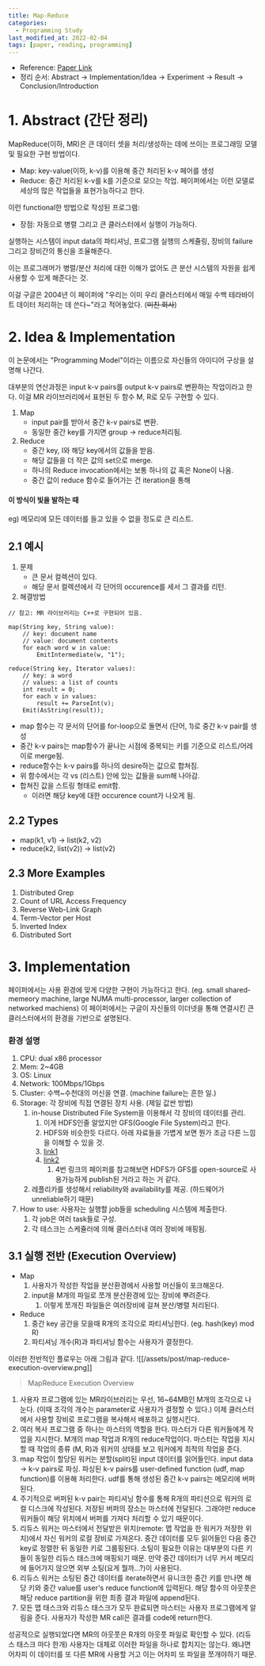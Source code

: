 ```yaml
---
title: Map-Reduce 
categories:
  - Programming Study
last_modified_at: 2022-02-04
tags: [paper, reading, programming]
---
```


* Reference: [Paper Link](https://static.googleusercontent.com/media/research.google.com/en//archive/mapreduce-osdi04.pdf)
* 정리 순서: Abstract → Implementation/Idea → Experiment → Result → Conclusion/Introduction

# 1. Abstract (간단 정리)
MapReduce(이하, MR)은 큰 데이터 셋을 처리/생성하는 데에 쓰이는 프로그래밍 모델 및 필요한 구현 방법이다.
* Map: key-value(이하, k-v)를 이용해 중간 처리된 k-v 페어를 생성
* Reduce: 중간 처리된 k-v를 k를 기준으로 모으는 작업.
페이퍼에서는 이런 모델로 세상의 많은 작업들을 표현가능하다고 한다.

이런 functional한 방법으로 작성된 프로그램:
* 장점: 자동으로 병렬 그리고 큰 클러스터에서 실행이 가능하다.

실행하는 시스템이 input data의 파티셔닝, 프로그램 실행의 스케쥴링, 장비의 failure 그리고 장비간의 통신을 조율해준다.

이는 프로그래머가 병렬/분산 처리에 대한 이해가 없어도 큰 분산 시스템의 자원을 쉽게 사용할 수 있게 해준다는 것.

이걸 구글은 2004년 이 페이퍼에 "우리는 이미 우리 클러스터에서 매일 수백 테라바이트 데이터 처리하는 데 쓴다~"라고 적어놓았다. (~~미친 회사~~)

# 2. Idea & Implementation
이 논문에서는 "Programming Model"이라는 이름으로 자신들의 아이디어 구상을 설명해 나간다.

대부분의 연산과정은 input k-v pairs를 output k-v pairs로 변환하는 작업이라고 한다.
이걸 MR 라이브러리에서 표현된 두 함수 M, R로 모두 구현할 수 있다.

1. Map
	* input pair를 받아서 중간 k-v pairs로 변환.
	* 동일한 중간 key를 가지면 group → reduce처리됨.
2. Reduce
	* 중간 key, I와 해당 key에서의 값들을 받음.
	* 해당 값들을 더 작은 값의 set으로 merge.
	* 하나의 Reduce invocation에서는 보통 하나의 값 혹은 None이 나옴.
	* 중간 값이 reduce 함수로 들어가는 건 iteration을 통해

#### 이 방식이 빛을 발하는 때
eg) 메모리에 모든 데이터를 들고 있을 수 없을 정도로 큰 리스트.

## 2.1 예시
1. 문제
	* 큰 문서 컬렉션이 있다.
	* 해당 문서 컬렉션에서 각 단어의 occurence를 세서 그 결과를 리턴.
2. 해결방법	
~~~Pseudo
// 참고: MR 라이브러리는 C++로 구현되어 있음.

map(String key, String value):
	// key: document name
	// value: document contents
	for each word w in value:
		EmitIntermediate(w, "1");

reduce(String key, Iterator values):
	// key: a word
	// values: a list of counts
	int result = 0;
	for each v in values:
		result += ParseInt(v);
	Emit(AsString(result));
~~~

* map 함수는 각 문서의 단어를 for-loop으로 돌면서 (단어, 1)로 중간 k-v pair를 생성
* 중간 k-v pairs는 map함수가 끝나는 시점에 중복되는 키를 기준으로 리스트/어레이로 merge됨.
* reduce함수는 k-v pairs를 하나의 desire하는 값으로 합쳐짐.
* 위 함수에서는 각 vs (리스트) 안에 있는 값들을 sum해 나아감.
* 합쳐진 값을 스트링 형태로 emit함.
	* 이러면 해당 key에 대한 occurence count가 나오게 됨.

## 2.2 Types
* map(k1, v1) → list(k2, v2)
* reduce(k2, list(v2)) → list(v2)

## 2.3 More Examples
1. Distributed Grep
2. Count of URL Access Frequency
3. Reverse Web-Link Graph
4. Term-Vector per Host
5. Inverted Index
6. Distributed Sort

# 3. Implementation
페이퍼에서는 사용 환경에 맞게 다양한 구현이 가능하다고 한다. 
(eg. small shared-memeory machine, large NUMA multi-processor, larger collection of networked machiens)
이 페이퍼에서는 구글이 자신들의 이더넷을 통해 연결시킨 큰 클러스터에서의 환경을 기반으로 설명된다.

### 환경 설명
1. CPU: dual x86 processor
2. Mem: 2~4GB
3. OS: Linux
4. Network: 100Mbps/1Gbps 
5. Cluster: 수백~수천대의 머신을 연결. (machine failure는 흔한 일.)
6. Storage: 각 장비에 직접 연결된 장치 사용. (제일 값싼 방법)
	1. in-house Distributed File System을 이용해서 각 장비의 데이터를 관리.
		1. 이게 HDFS인줄 알았지만 GFS(Google File System)라고 한다. 
		2. HDFS와 비슷한듯 다르다. 아래 자료들을 가볍게 보면 뭔가 조금 다른 느낌을 이해할 수 있을 것.
		3. [link1](https://www.slideshare.net/Hariharanganesan3/gfs-hdfs-introduction)
		4. [link2](https://citeseerx.ist.psu.edu/viewdoc/download?doi=10.1.1.454.4159&rep=rep1&type=pdf#:~:text=Inspired%20by%20GFS%2C%20the%20open,on%20multiple%20geo%2Ddiverse%20nodes)
			1. 4번 링크의 페이퍼를 참고해보면 HDFS가 GFS를 open-source로 사용가능하게 publish된 거라고 하는 거 같다.
	2. 레플리카를 생성해서 reliability와 availability를 제공. (하드웨어가 unreliable하기 때문)
7. How to use: 사용자는 실행할 job들을 scheduling 시스템에 제출한다.
	1. 각 job은 여러 task들로 구성.
	2. 각 테스크는 스케쥴러에 의해 클러스터내 여러 장비에 매핑됨.


## 3.1 실행 전반 (Execution Overview)

* Map
	1. 사용자가 작성한 작업을 분산환경에서 사용할 머신들이 포크해온다.
	2. input을 M개의 파일로 쪼개 분산환경에 있는 장비에 뿌려준다. 
		1. 이렇게 쪼개진 파일들은 여러장비에 걸쳐 분산/병렬 처리된다.
* Reduce
	1. 중간 key 공간을 모을때 R개의 조각으로 파티셔닝한다. (eg. hash(key) mod R)
	2. 파티셔닝 개수(R)과 파티셔닝 함수는 사용자가 결정한다.

이러한 전반적인 플로우는 아래 그림과 같다.
![[/assets/post/map-reduce-execution-overview.png]]
> MapReduce Execution Overview

1. 사용자 프로그램에 있는 MR라이브러리는 우선, 16~64MB인 M개의 조각으로 나눈다. (이때 조각의 개수는 parameter로 사용자가 결정할 수 있다.) 이제 클러스터에서 사용할 장비로 프로그램을 복사해서 배포하고 실행시킨다.
2. 여러 복사 프로그램 중 하나는 마스터의 역할을 한다. 마스터가 다른 워커들에게 작업을 지시한다. M개의 map 작업과 R개의 reduce작업이다. 마스터는 작업을 지시할 때 작업의 종류 (M, R)과 워커의 상태를 보고  워커에게 최적의 작업을 준다.
3. map 작업이 할당된 워커는 분할(split)된 input 데이터를 읽어들인다. input data → k-v pairs로 파싱. 파싱된 k-v pairs를 user-defined function (udf, map function)를 이용해 처리한다. udf를 통해 생성된 중간 k-v pairs는 메모리에 버퍼된다.
4. 주기적으로 버퍼된 k-v pair는 파티셔닝 함수를 통해 R개의 파티션으로 워커의 로컬 디스크에 작성된다. 저장된 버퍼의 장소는 마스터에 전달된다. 그래야만 reduce 워커들이 해당 위치에서 버퍼를 가져다 처리할 수 있기 때문이다.
5. 리듀스 워커는 마스터에서 전달받은 위치(remote: 맵 작업을 한 워커가 저장한 위치)에서 자신 워커의 로컬 장비로 가져온다. 중간 데이터를 모두 읽어들인 다음 중간 key로 정렬한 뒤 동일한 키로 그룹핑된다. 소팅이 필요한 이유는 대부분의 다른 키들이 동일한 리듀스 태스크에 매핑되기 때문. 만약 중간 데이터가 너무 커서 메모리에 들어가지 않으면 외부 소팅(요게 뭘까...?)이 사용된다.
6. 리듀스 워커는 소팅된 중간 데이터를 iterate하면서 유니크한 중간 키를 만나면 해당 키와 중간 value를 user's reduce function에 입력된다. 해당 함수의 아웃풋은 해당 reduce partition을 위한 최종 결과 파일에 append된다. 
7. 모든 맵 태스크와 리듀스 태스크가 모두 완료되면 마스터는 사용자 프로그램에게 알림을 준다. 사용자가 작성한 MR call은 결과를 code에 return한다.

성공적으로 실행되었다면 MR의 아웃풋은 R개의 아웃풋 파일로 확인할 수 있다. (리듀스 태스크 마다 한개)
사용자는 대체로 이러한 파일을 하나로 합치지는 않는다. 왜냐면 어차피 이 데이터를 또 다른 MR에 사용할 거고 이는 어차피 또 파일을 쪼개야하기 때문. 


